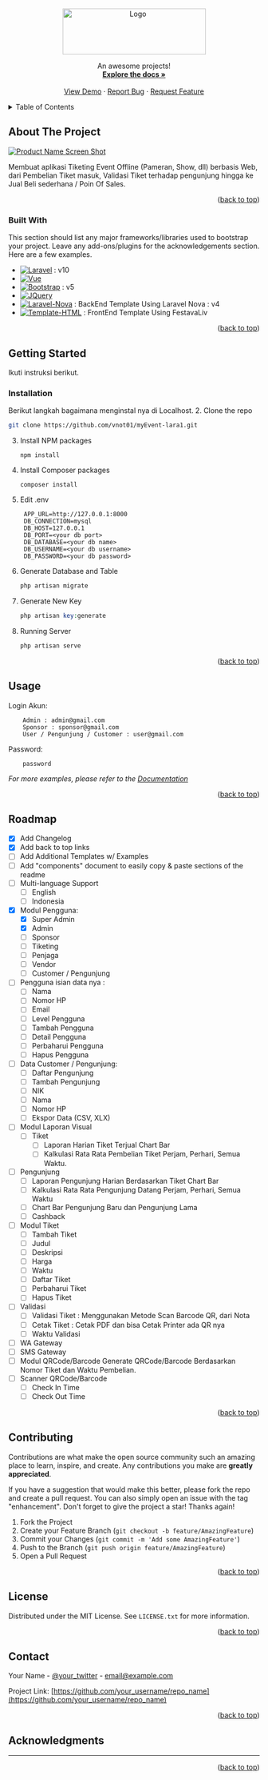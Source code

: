 <!-- Improved compatibility of back to top link: See: https://github.com/othneildrew/Best-README-Template/pull/73 -->
<a name="readme-top"></a>
<!--
*** Thanks for checking out the Best-README-Template. If you have a suggestion
*** that would make this better, please fork the repo and create a pull request
*** or simply open an issue with the tag "enhancement".
*** Don't forget to give the project a star!
*** Thanks again! Now go create something AMAZING! :D
-->



<!-- PROJECT SHIELDS -->
<!--
*** I'm using markdown "reference style" links for readability.
*** Reference links are enclosed in brackets [ ] instead of parentheses ( ).
*** See the bottom of this document for the declaration of the reference variables
*** for contributors-url, forks-url, etc. This is an optional, concise syntax you may use.
*** https://www.markdownguide.org/basic-syntax/#reference-style-links
-->
<!-- [![Contributors][contributors-shield]][contributors-url]
[![Forks][forks-shield]][forks-url]
[![Stargazers][stars-shield]][stars-url]
[![Issues][issues-shield]][issues-url]
[![MIT License][license-shield]][license-url]
[![LinkedIn][linkedin-shield]][linkedin-url]
-->


<!-- PROJECT LOGO -->
<br />
<div align="center">
  <a href="https://github.com/vnot01/myEvent-lara1">
    <img src="images-md/logo-wide.png" alt="Logo" width="287" height="92">
  </a>
<!--   <h3 align="center">MyEvents</h3> -->
  <p align="center">
    An awesome projects!
    <br />
    <a href="https://github.com/vnot01/myEvent-lara1"><strong>Explore the docs »</strong></a>
    <br />
    <br />
    <a href="https://github.com/vnot01/myEvent-lara1">View Demo</a>
    ·
    <a href="https://github.com/vnot01/myEvent-lara1">Report Bug</a>
    ·
    <a href="https://github.com/vnot01/myEvent-lara1">Request Feature</a>
  </p>
</div>



<!-- TABLE OF CONTENTS -->
<details>
  <summary>Table of Contents</summary>
  <ol>
    <li>
      <a href="#about-the-project">About The Project</a>
      <ul>
        <li><a href="#built-with">Built With</a></li>
      </ul>
    </li>
    <li>
      <a href="#getting-started">Getting Started</a>
      <ul>
        <li><a href="#prerequisites">Prerequisites</a></li>
        <li><a href="#installation">Installation</a></li>
      </ul>
    </li>
    <li><a href="#usage">Usage</a></li>
    <li><a href="#roadmap">Roadmap</a></li>
    <li><a href="#contributing">Contributing</a></li>
    <li><a href="#license">License</a></li>
    <li><a href="#contact">Contact</a></li>
    <li><a href="#acknowledgments">Acknowledgments</a></li>
  </ol>
</details>



<!-- ABOUT THE PROJECT -->
## About The Project

[![Product Name Screen Shot][product-screenshot]](https://myevents.com)

Membuat aplikasi Tiketing Event Offline (Pameran, Show, dll) berbasis Web, dari Pembelian Tiket masuk, Validasi Tiket terhadap pengunjung hingga ke Jual Beli sederhana / Poin Of Sales.

<p align="right">(<a href="#readme-top">back to top</a>)</p>

### Built With

This section should list any major frameworks/libraries used to bootstrap your project. Leave any add-ons/plugins for the acknowledgements section. Here are a few examples.

* [![Laravel][Laravel.com]][Laravel-url] : v10
* [![Vue][Vue.js]][Vue-url]
* [![Bootstrap][Bootstrap.com]][Bootstrap-url] : v5
* [![JQuery][JQuery.com]][JQuery-url]
* [![Laravel-Nova][Laravel-Nova]][Laravel-Nova-url] : BackEnd Template Using Laravel Nova : v4
* [![Template-HTML][Template-HTML]][Template-HTML-url] : FrontEnd Template Using FestavaLiv

<p align="right">(<a href="#readme-top">back to top</a>)</p>


<!-- GETTING STARTED -->
## Getting Started

Ikuti instruksi berikut.

### Installation

Berikut langkah bagaimana menginstal nya di Localhost.
2. Clone the repo
   ```sh
   git clone https://github.com/vnot01/myEvent-lara1.git
   ```
3. Install NPM packages
   ```npm
   npm install
   ```
3. Install Composer packages
   ```composer
   composer install
   ```
4. Edit .env
   ```.env
    APP_URL=http://127.0.0.1:8000
    DB_CONNECTION=mysql
    DB_HOST=127.0.0.1
    DB_PORT=<your db port>
    DB_DATABASE=<your db name>
    DB_USERNAME=<your db username>
    DB_PASSWORD=<your db password>
   ```
5. Generate Database and Table
   ```php artisan
   php artisan migrate
   ```
6. Generate New Key
   ```php artisan
   php artisan key:generate
   ```
7. Running Server
   ```php artisan
   php artisan serve
   ```

<p align="right">(<a href="#readme-top">back to top</a>)</p>



<!-- USAGE EXAMPLES -->
## Usage
Login Akun:
```Login:
    Admin : admin@gmail.com
    Sponsor : sponsor@gmail.com
    User / Pengunjung / Customer : user@gmail.com
```
Password:
```Password:  
    password
```


_For more examples, please refer to the [Documentation](https://example.com)_

<p align="right">(<a href="#readme-top">back to top</a>)</p>



<!-- ROADMAP -->
## Roadmap

- [x] Add Changelog
- [x] Add back to top links
- [ ] Add Additional Templates w/ Examples
- [ ] Add "components" document to easily copy & paste sections of the readme
- [ ] Multi-language Support
    - [ ] English
    - [ ] Indonesia

- [x] Modul Pengguna: 
    - [x] Super Admin
    - [x] Admin
    - [ ] Sponsor
    - [ ] Tiketing
    - [ ] Penjaga
    - [ ] Vendor
    - [ ] Customer / Pengunjung
- [ ] Pengguna isian data nya : 
    - [ ] Nama
    - [ ] Nomor HP
    - [ ] Email
    - [ ] Level Pengguna
    - [ ] Tambah Pengguna
    - [ ] Detail Pengguna
    - [ ] Perbaharui Pengguna
    - [ ] Hapus Pengguna
- [ ] Data Customer / Pengunjung:
    - [ ] Daftar Pengunjung
    - [ ] Tambah Pengunjung
    - [ ] NIK
    - [ ] Nama
    - [ ] Nomor HP
    - [ ] Ekspor Data (CSV, XLX)
- [ ] Modul Laporan Visual
    - [ ] Tiket
        - [ ] Laporan Harian Tiket Terjual Chart Bar
        - [ ] Kalkulasi Rata Rata Pembelian Tiket Perjam, Perhari, Semua Waktu.
- [ ] Pengunjung
    - [ ] Laporan Pengunjung Harian Berdasarkan Tiket Chart Bar
    - [ ] Kalkulasi Rata Rata Pengunjung Datang Perjam, Perhari, Semua Waktu
    - [ ] Chart Bar Pengunjung Baru dan Pengunjung Lama
    - [ ] Cashback
- [ ] Modul Tiket
    - [ ] Tambah Tiket
    - [ ] Judul
    - [ ] Deskripsi
    - [ ] Harga
    - [ ] Waktu
    - [ ] Daftar Tiket
    - [ ] Perbaharui Tiket
    - [ ] Hapus Tiket
- [ ] Validasi
    - [ ] Validasi Tiket : Menggunakan Metode Scan Barcode QR, dari Nota
    - [ ] Cetak Tiket : Cetak PDF dan bisa Cetak Printer ada QR nya
    - [ ] Waktu Validasi
- [ ] WA Gateway
- [ ] SMS Gateway
- [ ] Modul QRCode/Barcode Generate QRCode/Barcode Berdasarkan Nomor Tiket dan Waktu Pembelian.
- [ ] Scanner QRCode/Barcode
    - [ ] Check In Time
    - [ ] Check Out Time

<p align="right">(<a href="#readme-top">back to top</a>)</p>



<!-- CONTRIBUTING -->
## Contributing

Contributions are what make the open source community such an amazing place to learn, inspire, and create. Any contributions you make are **greatly appreciated**.

If you have a suggestion that would make this better, please fork the repo and create a pull request. You can also simply open an issue with the tag "enhancement".
Don't forget to give the project a star! Thanks again!

1. Fork the Project
2. Create your Feature Branch (`git checkout -b feature/AmazingFeature`)
3. Commit your Changes (`git commit -m 'Add some AmazingFeature'`)
4. Push to the Branch (`git push origin feature/AmazingFeature`)
5. Open a Pull Request

<p align="right">(<a href="#readme-top">back to top</a>)</p>



<!-- LICENSE -->
## License

Distributed under the MIT License. See `LICENSE.txt` for more information.

<p align="right">(<a href="#readme-top">back to top</a>)</p>



<!-- CONTACT -->
## Contact

Your Name - [@your_twitter](https://twitter.com/your_username) - email@example.com

Project Link: [https://github.com/your_username/repo_name](https://github.com/your_username/repo_name)

<p align="right">(<a href="#readme-top">back to top</a>)</p>



<!-- ACKNOWLEDGMENTS -->
## Acknowledgments

-----

<p align="right">(<a href="#readme-top">back to top</a>)</p>



<!-- MARKDOWN LINKS & IMAGES -->
<!-- https://www.markdownguide.org/basic-syntax/#reference-style-links -->
<!-- [contributors-shield]: https://img.shields.io/github/contributors/othneildrew/Best-README-Template.svg?style=for-the-badge
[contributors-url]: https://github.com/othneildrew/Best-README-Template/graphs/contributors
[forks-shield]: https://img.shields.io/github/forks/othneildrew/Best-README-Template.svg?style=for-the-badge
[forks-url]: https://github.com/othneildrew/Best-README-Template/network/members
[stars-shield]: https://img.shields.io/github/stars/othneildrew/Best-README-Template.svg?style=for-the-badge
[stars-url]: https://github.com/othneildrew/Best-README-Template/stargazers
[issues-shield]: https://img.shields.io/github/issues/othneildrew/Best-README-Template.svg?style=for-the-badge
[issues-url]: https://github.com/othneildrew/Best-README-Template/issues
[license-shield]: https://img.shields.io/github/license/othneildrew/Best-README-Template.svg?style=for-the-badge
[license-url]: https://github.com/othneildrew/Best-README-Template/blob/master/LICENSE.txt
[linkedin-shield]: https://img.shields.io/badge/-LinkedIn-black.svg?style=for-the-badge&logo=linkedin&colorB=555
[linkedin-url]: https://linkedin.com/in/othneildrew
[product-screenshot]: images/screenshot.png
[Next.js]: https://img.shields.io/badge/next.js-000000?style=for-the-badge&logo=nextdotjs&logoColor=white
[Next-url]: https://nextjs.org/
[React.js]: https://img.shields.io/badge/React-20232A?style=for-the-badge&logo=react&logoColor=61DAFB
[React-url]: https://reactjs.org/ 
[Angular.io]: https://img.shields.io/badge/Angular-DD0031?style=for-the-badge&logo=angular&logoColor=white
[Angular-url]: https://angular.io/ -->
[product-screenshot]: images-md/screenshot.png
[Vue.js]: https://img.shields.io/badge/Vue.js-35495E?style=for-the-badge&logo=vuedotjs&logoColor=4FC08D
[Vue-url]: https://vuejs.org/
[Svelte.dev]: https://img.shields.io/badge/Svelte-4A4A55?style=for-the-badge&logo=svelte&logoColor=FF3E00
[Svelte-url]: https://svelte.dev/
[Laravel.com]: https://img.shields.io/badge/Laravel-FF2D20?style=for-the-badge&logo=laravel&logoColor=white
[Laravel-url]: https://laravel.com
[Laravel-Nova]: https://img.shields.io/badge/Laravel%20Nova-56d7fe?style=for-the-badge&logo=laravel&logoColor=Black
[Laravel-Nova-url]:https://nova.laravel.com/docs/4.0/installation.html

[Template-HTML]:https://img.shields.io/badge/FestavaLive-FFBD33?style=for-the-badge&logo=laravel&logoColor=black
[Template-HTML-url]:https://themewagon.github.io/FestavaLive/

[Bootstrap.com]: https://img.shields.io/badge/Bootstrap-563D7C?style=for-the-badge&logo=bootstrap&logoColor=white
[Bootstrap-url]: https://getbootstrap.com
[JQuery.com]: https://img.shields.io/badge/jQuery-0769AD?style=for-the-badge&logo=jquery&logoColor=white
[JQuery-url]: https://jquery.com 
